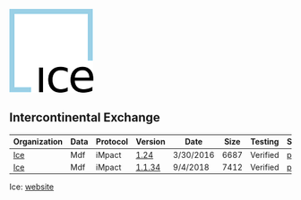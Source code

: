 ![Ice](https://github.com/Open-Markets-Initiative/Directory/blob/master/Logos/Ice.png)


## Intercontinental Exchange

|Organization | Data | Protocol | Version | Date | Size | Testing | Specification|
|--- | --- | --- | --- | --- | --- | --- | ---|
|[Ice](https://github.com/Open-Markets-Initiative/wireshark-lua/tree/master/Ice "Intercontinental Exchange Dissectors") | Mdf | iMpact | [1.24](https://github.com/Open-Markets-Initiative/wireshark-lua/blob/master/Ice/Ice.Mdf.iMpact.v1.24.Script.Dissector.lua "Intercontinental Exchange 1.24 Script Dissector") | 3/30/2016 | 6687 | Verified | [pdf](https://github.com/Open-Markets-Initiative/Directory/blob/master/Specifications/Ice/Ice.Mdf.iMpact.v1.24.pdf "Specification manual")|
|[Ice](https://github.com/Open-Markets-Initiative/wireshark-lua/tree/master/Ice "Intercontinental Exchange Dissectors") | Mdf | iMpact | [1.1.34](https://github.com/Open-Markets-Initiative/wireshark-lua/blob/master/Ice/Ice.Mdf.iMpact.v1.1.34.Script.Dissector.lua "Intercontinental Exchange 1.1.34 Script Dissector") | 9/4/2018 | 7412 | Verified | [pdf](https://github.com/Open-Markets-Initiative/Directory/blob/master/Specifications/Ice/Ice.Mdf.iMpact.v1.1.34.pdf "Specification manual")|


Ice: [website](https://www.theice.com "Go to Intercontinental Exchange")

